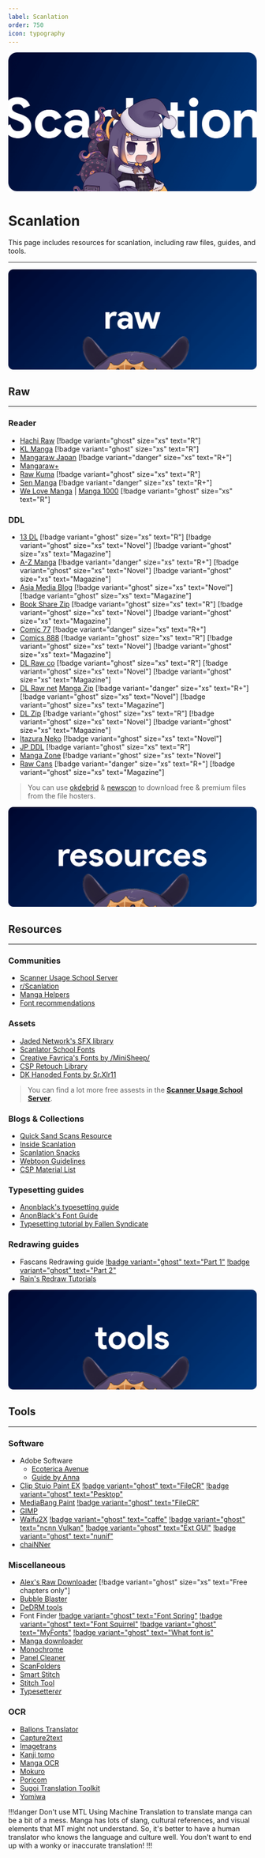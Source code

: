 ```yaml
---
label: Scanlation
order: 750
icon: typography
---
```

![](/static/thumb/scan.png)
# Scanlation
This page includes resources for scanlation, including raw files, guides, and tools.
___

![](/static/banner/raw.png)
## Raw
___
### Reader
- [Hachi Raw](https://hachiraw.com/) [!badge variant="ghost" size="xs" text="R"]
- [KL Manga](https://klmanga.com/) [!badge variant="ghost" size="xs" text="R"]
- [Mangaraw Japan](https://mangaraw.to/) [!badge variant="danger" size="xs" text="R+"]
- [Mangaraw+](https://mangarawplus.co/)
- [Raw Kuma](https://rawkuma.com/) [!badge variant="ghost" size="xs" text="R"]
- [Sen Manga](https://raw.senmanga.com/ ) [!badge variant="danger" size="xs" text="R+"]
- [We Love Manga](https://welovemanga.one/) | [Manga 1000](https://manga1000.top/) [!badge variant="ghost" size="xs" text="R"]

### DDL
- [13 DL](http://13dl.to/) [!badge variant="ghost" size="xs" text="R"]  [!badge variant="ghost" size="xs" text="Novel"] [!badge variant="ghost" size="xs" text="Magazine"]
- [A-Z Manga](https://www.a-zmanga.net/) [!badge variant="danger" size="xs" text="R+"]  [!badge variant="ghost" size="xs" text="Novel"] [!badge variant="ghost" size="xs" text="Magazine"]
- [Asia Media Blog](https://asiamediablog.com/media/comic/manga/)  [!badge variant="ghost" size="xs" text="Novel"] [!badge variant="ghost" size="xs" text="Magazine"]
- [Book Share Zip](https://bszip.com/) [!badge variant="ghost" size="xs" text="R"]  [!badge variant="ghost" size="xs" text="Novel"]  [!badge variant="ghost" size="xs" text="Magazine"]
- [Comic 77](https://comic77.com/ ) [!badge variant="danger" size="xs" text="R+"]
- [Comics 888](https://comics888.com/) [!badge variant="ghost" size="xs" text="R"]  [!badge variant="ghost" size="xs" text="Novel"] [!badge variant="ghost" size="xs" text="Magazine"]
- [DL Raw co](https://dl-raw.co/) [!badge variant="ghost" size="xs" text="R"]  [!badge variant="ghost" size="xs" text="Novel"] [!badge variant="ghost" size="xs" text="Magazine"]
- [DL Raw net](https://dlraw.net/category/raw-manga/)  [Manga Zip](https://manga-zip.info/category/raw-manga/) [!badge variant="danger" size="xs" text="R+"]  [!badge variant="ghost" size="xs" text="Novel"] [!badge variant="ghost" size="xs" text="Magazine"]
- [DL Zip](https://dl-zip.com/) [!badge variant="ghost" size="xs" text="R"]  [!badge variant="ghost" size="xs" text="Novel"] [!badge variant="ghost" size="xs" text="Magazine"]
- [Itazura Neko](https://itazuraneko.neocities.org/library/manga/subete)  [!badge variant="ghost" size="xs" text="Novel"]
- [JP DDL](https://jpddl.com/manga) [!badge variant="ghost" size="xs" text="R"]
- [Manga Zone](http://www.manga-zone.org/)  [!badge variant="ghost" size="xs" text="Novel"]
- [Raw Cans](http://raw-cans.net/) [!badge variant="danger" size="xs" text="R+"]  [!badge variant="ghost" size="xs" text="Magazine"]

> You can use [okdebrid](https://okdebrid.com/) & [newscon](https://www.newscon.net/d/) to download free & premium files from the file hosters.

![](/static/banner/res.png)
## Resources
___

### Communities
- [Scanner Usage School Server](https://discord.com/invite/NCzxVB9)
- [r/Scanlation](https://www.reddit.com/r/Scanlation/)
- [Manga Helpers](https://mangahelpers.com/)
- [Font recommendations](https://discord.gg/kgZ4MXgzpx)

### Assets
- [Jaded Network's SFX library](http://thejadednetwork.com/sfx/)
- [Scanlator School Fonts](https://drive.google.com/drive/folders/1hPV4o8fmxY2Ab9tXi84l0vVOUQEgFIbU)
- [Creative Favrica's Fonts by /MiniSheep/](https://drive.google.com/drive/folders/1WLt0y72LtqpdGK-EhQP3DV3_T_vxSvaP)
- [CSP Retouch Library](https://docs.google.com/spreadsheets/d/1mqIqqSoddaZYu3NhCfIXJ9PzPbCLBOe1Y6mD_7s3we4/edit#gid=2085357266)
- [DK Hanoded Fonts by Sr.Xlr11](https://drive.google.com/drive/folders/1TQTA1FGU_Ow6WDb3fv8-1mTRF_v_NzHh)

> You can find a lot more free assests in the [**Scanner Usage School Server**](https://discord.com/invite/NCzxVB9).

### Blogs & Collections
- [Quick Sand Scans Resource](https://quicksandscans.wordpress.com/resources/)
- [Inside Scanlation](https://www.insidescanlation.com/backgrounds/index.html)
- [Scanlation Snacks](https://scanlationsnacks.wordpress.com/)
- [Webtoon Guidelines](https://github.com/ricafolio/awesome-webtoon-guidelines)
- [CSP Material List](https://cspmasterlist.carrd.co/)

### Typesetting guides

- [Anonblack's typesetting guide](https://web.archive.org/web/20181214030153/http://prettyanonymo.us/index.php/scanlation-resources/anonblacks-typesetting-guide/)
- [AnonBlack's Font Guide](https://rentry.org/fontguide)
- [Typesetting tutorial by Fallen Syndicate](https://coloredmanga.com/rhss-comprehensive-typesetting-guide-re-hosted-version-from-fallen-syndicates-rehost/)

### Redrawing guides
- Fascans Redrawing guide [!badge variant="ghost" text="Part 1"](https://fascans.com/featured/basic-redrawing-tutorials-part-1-using-clone-stamp-tool-effectively/)  [!badge variant="ghost" text="Part 2"](https://fascans.com/position/redrawer/basic-redrawing-tutorials-part-2-dealing-with-linesspeed-lines/)
- [Rain's Redraw Tutorials](https://web.archive.org/web/20140814131939/http://www.redhawkscans.com/showthread.php?7057-Rain-s-Redraw-Tutorials&p=112119&viewfull=1#post112119)


![](/static/banner/tools.png)
## Tools
___
### Software
- Adobe Software
	- [Ecoterica Avenue](https://rentry.org/adobesoftware)
	- [Guide by Anna](https://docs.google.com/document/d/17PheyyF9dm7YYjaTZ9JAAY3hhdeIQ7sJ4sylTG9_6xI/edit)
- [Clip Stuio Paint EX](https://www.clipstudio.net/en/function_ex/) [!badge variant="ghost" text="FileCR"](https://filecr.com/windows/clip-studio-paint-ex/) [!badge variant="ghost" text="Pesktop"](https://pesktop.com/en/windows/clip_studio_paint_ex) 
- [MediaBang Paint](https://medibangpaint.com/en/) [!badge variant="ghost" text="FileCR"](https://filecr.com/windows/medibang-paint/)
- [GIMP](https://www.gimp.org/)
- [Waifu2X](https://github.com/nagadomi/waifu2x) [!badge variant="ghost" text="caffe"](https://github.com/lltcggie/waifu2x-caffe) [!badge variant="ghost" text="ncnn Vulkan"](https://github.com/nihui/waifu2x-ncnn-vulkan) [!badge variant="ghost" text="Ext GUI"](https://github.com/AaronFeng753/Waifu2x-Extension-GUI) [!badge variant="ghost" text="nunif"](https://github.com/nagadomi/nunif)
- [chaiNNer](https://github.com/chaiNNer-org/chaiNNer)


### Miscellaneous 
- [Alex's Raw Downloader](https://raws.alexeliot.xyz/)  [!badge variant="ghost" size="xs" text="Free chapters only"]
- [Bubble Blaster](https://github.com/Aeonss/BubbleBlaster)
- [DeDRM tools](https://github.com/noDRM/DeDRM_tools)
- Font Finder [!badge variant="ghost" text="Font Spring"](https://www.fontspring.com/matcherator) [!badge variant="ghost" text="Font Squirrel"](https://www.fontsquirrel.com/matcherator) [!badge variant="ghost" text="MyFonts"](https://www.myfonts.com/pages/whatthefont)  [!badge variant="ghost" text="What font is"](https://www.whatfontis.com/)
- [Manga downloader](https://github.com/xuzhengyi1995/Manga_downloader)
- [Monochrome](https://github.com/MonochromeCMS/monochrome)
- [Panel Cleaner](https://github.com/VoxelCubes/PanelCleaner)
- [ScanFolders](https://github.com/Fris44/ScanFolders)
- [Smart Stitch](https://github.com/MechTechnology/SmartStitch)
- [Stitch Tool](https://github.com/Aeonss/StitchTool)
- [Typesetter*er*](https://illuminati-manga.com/illiteracy/typesetterer/)

### OCR
- [Ballons Translator](https://github.com/dmMaze/BallonsTranslator)
- [Capture2text](https://capture2text.sourceforge.net/)
- [Imagetrans](https://www.basiccat.org/imagetrans/)
- [Kanji tomo](https://www.kanjitomo.net/)
- [Manga OCR](https://github.com/kha-white/manga-ocr)
- [Mokuro](https://github.com/kha-white/mokuro)
- [Poricom](https://github.com/blueaxis/Poricom)
- [Sugoi Translation Toolkit](https://www.patreon.com/mingshiba)
- [Yomiwa](https://www.yomiwa.net/)

!!!danger Don't use MTL
Using Machine Translation to translate manga can be a bit of a mess. Manga has lots of slang, cultural references, and visual elements that MT might not understand. So, it's better to have a human translator who knows the language and culture well. You don't want to end up with a wonky or inaccurate translation!
!!!